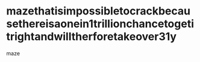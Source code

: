 # mazethatisimpossibletocrackbecausethereisaonein1trillionchancetogetitrightandwilltherforetakeover31y
maze
